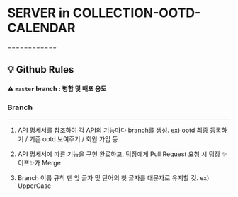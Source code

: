 # SERVER in COLLECTION-OOTD-CALENDAR
============

## 💡 Github Rules

#### ⚠ `master` branch : 병합 및 배포 용도

### Branch
----------
1. API 명세서를 참조하여 각 API의 기능마다 branch를 생성.
ex) ootd 최종 등록하기 / 기존 ootd 보여주기 / 회원 가입 등

2. API 명세서에 따른 기능을 구현 완료하고, 팀장에게 Pull Request 요청 시 팀장 ✨이프✨가 Merge

3. Branch 이름 규칙
맨 앞 글자 및 단어의 첫 글자를 대문자로 유지할 것.
ex) UpperCase



